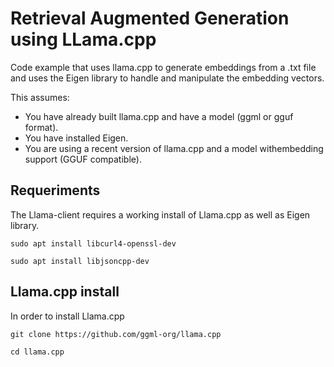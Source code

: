 # Retrieval Augmented Generation using LLama.cpp

Code example that uses llama.cpp to generate embeddings from a .txt file and uses the Eigen library to handle and manipulate the embedding vectors.

This assumes:

* You have already built llama.cpp and have a model (ggml or gguf format).
* You have installed Eigen.
* You are using a recent version of llama.cpp and a model withembedding support (GGUF compatible).

## Requeriments
The Llama-client requires a working install of Llama.cpp as well as Eigen library. 

`sudo apt install libcurl4-openssl-dev`

`sudo apt install libjsoncpp-dev`

## Llama.cpp install
In order to install Llama.cpp 

`git clone https://github.com/ggml-org/llama.cpp`

`cd llama.cpp`